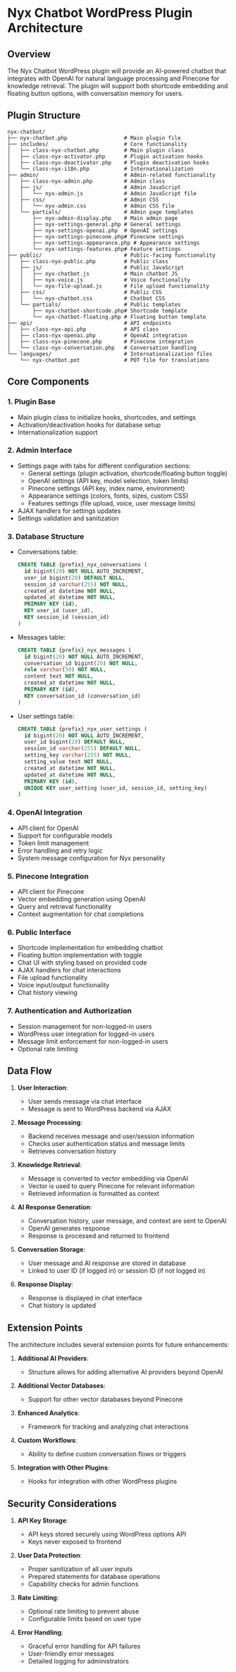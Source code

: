 # Nyx Chatbot WordPress Plugin Architecture

## Overview
The Nyx Chatbot WordPress plugin will provide an AI-powered chatbot that integrates with OpenAI for natural language processing and Pinecone for knowledge retrieval. The plugin will support both shortcode embedding and floating button options, with conversation memory for users.

## Plugin Structure

```
nyx-chatbot/
├── nyx-chatbot.php                  # Main plugin file
├── includes/                        # Core functionality
│   ├── class-nyx-chatbot.php        # Main plugin class
│   ├── class-nyx-activator.php      # Plugin activation hooks
│   ├── class-nyx-deactivator.php    # Plugin deactivation hooks
│   └── class-nyx-i18n.php           # Internationalization
├── admin/                           # Admin-related functionality
│   ├── class-nyx-admin.php          # Admin class
│   ├── js/                          # Admin JavaScript
│   │   └── nyx-admin.js             # Admin JavaScript file
│   ├── css/                         # Admin CSS
│   │   └── nyx-admin.css            # Admin CSS file
│   └── partials/                    # Admin page templates
│       ├── nyx-admin-display.php    # Main admin page
│       ├── nyx-settings-general.php # General settings
│       ├── nyx-settings-openai.php  # OpenAI settings
│       ├── nyx-settings-pinecone.php# Pinecone settings
│       ├── nyx-settings-appearance.php # Appearance settings
│       └── nyx-settings-features.php# Feature settings
├── public/                          # Public-facing functionality
│   ├── class-nyx-public.php         # Public class
│   ├── js/                          # Public JavaScript
│   │   ├── nyx-chatbot.js           # Main chatbot JS
│   │   ├── nyx-voice.js             # Voice functionality
│   │   └── nyx-file-upload.js       # File upload functionality
│   ├── css/                         # Public CSS
│   │   └── nyx-chatbot.css          # Chatbot CSS
│   └── partials/                    # Public templates
│       ├── nyx-chatbot-shortcode.php# Shortcode template
│       └── nyx-chatbot-floating.php # Floating button template
├── api/                             # API endpoints
│   ├── class-nyx-api.php            # API class
│   ├── class-nyx-openai.php         # OpenAI integration
│   ├── class-nyx-pinecone.php       # Pinecone integration
│   └── class-nyx-conversation.php   # Conversation handling
└── languages/                       # Internationalization files
    └── nyx-chatbot.pot              # POT file for translations
```

## Core Components

### 1. Plugin Base
- Main plugin class to initialize hooks, shortcodes, and settings
- Activation/deactivation hooks for database setup
- Internationalization support

### 2. Admin Interface
- Settings page with tabs for different configuration sections:
  - General settings (plugin activation, shortcode/floating button toggle)
  - OpenAI settings (API key, model selection, token limits)
  - Pinecone settings (API key, index name, environment)
  - Appearance settings (colors, fonts, sizes, custom CSS)
  - Features settings (file upload, voice, user message limits)
- AJAX handlers for settings updates
- Settings validation and sanitization

### 3. Database Structure
- Conversations table:
  ```sql
  CREATE TABLE {prefix}_nyx_conversations (
    id bigint(20) NOT NULL AUTO_INCREMENT,
    user_id bigint(20) DEFAULT NULL,
    session_id varchar(255) NOT NULL,
    created_at datetime NOT NULL,
    updated_at datetime NOT NULL,
    PRIMARY KEY (id),
    KEY user_id (user_id),
    KEY session_id (session_id)
  )
  ```

- Messages table:
  ```sql
  CREATE TABLE {prefix}_nyx_messages (
    id bigint(20) NOT NULL AUTO_INCREMENT,
    conversation_id bigint(20) NOT NULL,
    role varchar(50) NOT NULL,
    content text NOT NULL,
    created_at datetime NOT NULL,
    PRIMARY KEY (id),
    KEY conversation_id (conversation_id)
  )
  ```

- User settings table:
  ```sql
  CREATE TABLE {prefix}_nyx_user_settings (
    id bigint(20) NOT NULL AUTO_INCREMENT,
    user_id bigint(20) DEFAULT NULL,
    session_id varchar(255) DEFAULT NULL,
    setting_key varchar(255) NOT NULL,
    setting_value text NOT NULL,
    created_at datetime NOT NULL,
    updated_at datetime NOT NULL,
    PRIMARY KEY (id),
    UNIQUE KEY user_setting (user_id, session_id, setting_key)
  )
  ```

### 4. OpenAI Integration
- API client for OpenAI
- Support for configurable models
- Token limit management
- Error handling and retry logic
- System message configuration for Nyx personality

### 5. Pinecone Integration
- API client for Pinecone
- Vector embedding generation using OpenAI
- Query and retrieval functionality
- Context augmentation for chat completions

### 6. Public Interface
- Shortcode implementation for embedding chatbot
- Floating button implementation with toggle
- Chat UI with styling based on provided code
- AJAX handlers for chat interactions
- File upload functionality
- Voice input/output functionality
- Chat history viewing

### 7. Authentication and Authorization
- Session management for non-logged-in users
- WordPress user integration for logged-in users
- Message limit enforcement for non-logged-in users
- Optional rate limiting

## Data Flow

1. **User Interaction**:
   - User sends message via chat interface
   - Message is sent to WordPress backend via AJAX

2. **Message Processing**:
   - Backend receives message and user/session information
   - Checks user authentication status and message limits
   - Retrieves conversation history

3. **Knowledge Retrieval**:
   - Message is converted to vector embedding via OpenAI
   - Vector is used to query Pinecone for relevant information
   - Retrieved information is formatted as context

4. **AI Response Generation**:
   - Conversation history, user message, and context are sent to OpenAI
   - OpenAI generates response
   - Response is processed and returned to frontend

5. **Conversation Storage**:
   - User message and AI response are stored in database
   - Linked to user ID (if logged in) or session ID (if not logged in)

6. **Response Display**:
   - Response is displayed in chat interface
   - Chat history is updated

## Extension Points

The architecture includes several extension points for future enhancements:

1. **Additional AI Providers**:
   - Structure allows for adding alternative AI providers beyond OpenAI

2. **Additional Vector Databases**:
   - Support for other vector databases beyond Pinecone

3. **Enhanced Analytics**:
   - Framework for tracking and analyzing chat interactions

4. **Custom Workflows**:
   - Ability to define custom conversation flows or triggers

5. **Integration with Other Plugins**:
   - Hooks for integration with other WordPress plugins

## Security Considerations

1. **API Key Storage**:
   - API keys stored securely using WordPress options API
   - Keys never exposed to frontend

2. **User Data Protection**:
   - Proper sanitization of all user inputs
   - Prepared statements for database operations
   - Capability checks for admin functions

3. **Rate Limiting**:
   - Optional rate limiting to prevent abuse
   - Configurable limits based on user type

4. **Error Handling**:
   - Graceful error handling for API failures
   - User-friendly error messages
   - Detailed logging for administrators
